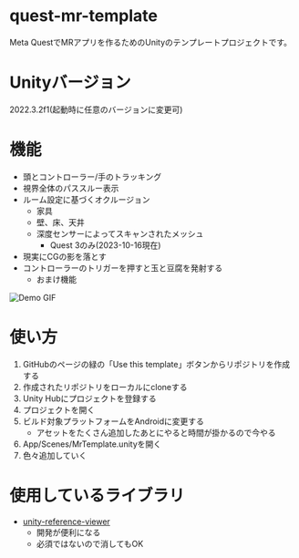 ﻿# quest-mr-template
Meta QuestでMRアプリを作るためのUnityのテンプレートプロジェクトです。

# Unityバージョン
2022.3.2f1(起動時に任意のバージョンに変更可)

# 機能
- 頭とコントローラー/手のトラッキング
- 視界全体のパススルー表示
- ルーム設定に基づくオクルージョン
  - 家具
  - 壁、床、天井
  - 深度センサーによってスキャンされたメッシュ
    - Quest 3のみ(2023-10-16現在)
- 現実にCGの影を落とす
- コントローラーのトリガーを押すと玉と豆腐を発射する
  - おまけ機能

![Demo GIF](ReadmeSrc/demo.gif)

# 使い方
1. GitHubのページの緑の「Use this template」ボタンからリポジトリを作成する
2. 作成されたリポジトリをローカルにcloneする
3. Unity Hubにプロジェクトを登録する
4. プロジェクトを開く
5. ビルド対象プラットフォームをAndroidに変更する
    - アセットをたくさん追加したあとにやると時間が掛かるので今やる
6. App/Scenes/MrTemplate.unityを開く
7. 色々追加していく

# 使用しているライブラリ
- [unity-reference-viewer](https://github.com/ina-amagami/unity-reference-viewer/blob/master/LICENSE.txt)
  - 開発が便利になる
  - 必須ではないので消してもOK
